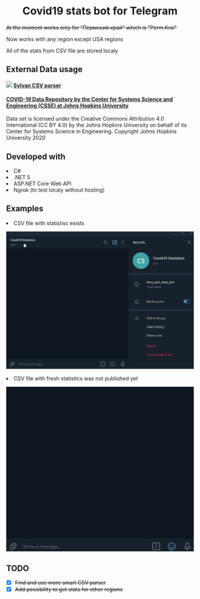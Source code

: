 <h1 align="center">Covid19 stats bot for Telegram</h1>
<p><s>At the moment works only for "Пермский край" which is "Perm Krai"</s></p>
<p>Now works with any region except USA regions</p>
<p>All of the stats from CSV file are stored localy</p>

## External Data usage
#### <img src="https://github.com/MarkPflug/Sylvan/blob/main/Sylvan.png" height=48> [Sylvan CSV parser](https://github.com/MarkPflug/Sylvan)
#### [COVID-19 Data Repository by the Center for Systems Science and Engineering (CSSE) at Johns Hopkins University](https://github.com/CSSEGISandData/COVID-19)
Data set is licensed under the Creative Commons Attribution 4.0 International (CC BY 4.0) by the Johns Hopkins University on behalf of its Center for Systems Science in Engineering. Copyright Johns Hopkins University 2020


## Developed with
<li>C#</li> 
<li>.NET 5</li> 
<li>ASP.NET Core Web API</li>
<li>Ngrok (to test localy without hosting)</li>

## Examples 
<li>CSV file with statistisc exists</li>
<p align="left">
<img src="https://github.com/DmitriyUtyugov/CovidTelegramBot/blob/main/Images/correctResultAnyRegion.gif">
</p>
<li>CSV file with fresh statistics was not published yet</li>
<p align="left">
<img src="https://github.com/DmitriyUtyugov/CovidTelegramBot/blob/main/Images/noFreshData.gif">
</p>

## TODO
- [x] <s>Find and use more smart CSV parser</s>
- [x] <s>Add possibility to get stats for other regions</s> 
